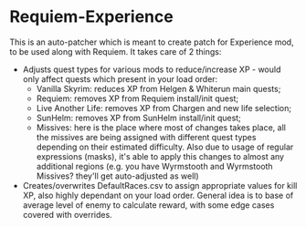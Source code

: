 # Requiem-Experience

This is an auto-patcher which is meant to create patch for Experience mod, to be used along with Requiem. It takes care of 2 things:
* Adjusts quest types for various mods to reduce/increase XP - would only affect quests which present in your load order:
  * Vanilla Skyrim: reduces XP from Helgen & Whiterun main quests;
  * Requiem: removes XP from Requiem install/init quest;
  * Live Another Life: removes XP from Chargen and new life selection;
  * SunHelm: removes XP from SunHelm install/init quest;
  * Missives: here is the place where most of changes takes place, all the missives are being assigned with different quest types depending on their estimated difficulty. Also due to usage of regular expressions (masks), it's able to apply this changes to almost any additional regions (e.g. you have Wyrmstooth and Wyrmstooth Missives? they'll get auto-adjusted as well)
* Creates/overwrites DefaultRaces.csv to assign appropriate values for kill XP, also highly dependant on your load order. General idea is to base of average level of enemy to calculate reward, with some edge cases covered with overrides.
